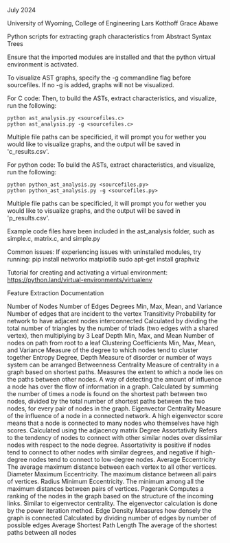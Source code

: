 July 2024

University of Wyoming, College of Engineering
Lars Kotthoff
Grace Abawe

Python scripts for extracting graph characteristics from Abstract Syntax Trees

Ensure that the imported modules are installed and that the python virtual environment is activated.

To visualize AST graphs, specify the -g commandline flag before sourcefiles. If no -g is added, graphs will not be visualized.

For C code:
Then, to build the ASTs, extract characteristics, and visualize, run the following:

    python ast_analysis.py <sourcefiles.c>
    python ast_analysis.py -g <sourcefiles.c>

Multiple file paths can be specificied, it will prompt you for wether you would like to visualize graphs, and the output will be saved in 'c_results.csv'.

For python code:
To build the ASTs, extract characteristics, and visualize, run the following:

    python python_ast_analysis.py <sourcefiles.py> 
    python python_ast_analysis.py -g <sourcefiles.py> 

Multiple file paths can be specificied, it will prompt you for wether you would like to visualize graphs, and the output will be saved in 'p_results.csv'.



Example code files have been included in the ast_analysis folder, such as simple.c, matrix.c, and simple.py

Common issues:
If experiencing issues with uninstalled modules, try running:
    pip install networkx matplotlib
    sudo apt-get install graphviz

Tutorial for creating and activating a virtual environment:
    https://python.land/virtual-environments/virtualenv



Feature Extraction Documentation

Number of Nodes
Number of Edges
Degrees
    Min, Max, Mean, and Variance
    Number of edges that are incident to the vertex
Transitivity
    Probability for network to have adjacent nodes interconnected
    Calculated by dividing the total number of triangles by the number of triads (two edges with a shared vertex),
    then multiplying by 3
Leaf Depth
    Min, Max, and Mean
    Number of nodes on path from root to a leaf
Clustering Coefficients
    Min, Max, Mean, and Variance
    Measure of the degree to which nodes tend to cluster together
Entropy
    Degree, Depth
    Measure of disorder or number of ways system can be arranged
Betweenness Centrality
    Measure of centrality in a graph based on shortest paths. Measures the extent to which a node lies on the 
    paths between other nodes. A way of detecting the amount of influence a node has over the flow of information 
    in a graph.
    Calculated by summing the number of times a node is found on the shortest path between two nodes, 
    divided by the total number of shortest paths between the two nodes, for every pair of nodes in the graph.
Eigenvector Centrality
    Measure of the influence of a node in a connected network. A high eigenvector score means that a node is 
    connected to many nodes who themselves have high scores.
    Calculated using the adjacency matrix
Degree Assortativity
    Refers to the tendency of nodes to connect with other similar nodes over dissimilar nodes with respect to the 
    node degree. Assortativity is positive if nodes tend to connect to other nodes with similar degrees, and 
    negative if high-degree nodes tend to connect to low-degree nodes.
Average Eccentricity
    The average maximum distance between each vertex to all other vertices. 
Diameter
    Maximum Eccentricity. The maximum distance between all pairs of vertices.
Radius
    Minimum Eccentricity. The minimum among all the maximum distances between pairs of vertices.
Pagerank
    Computes a ranking of the nodes in the graph based on the structure of the incoming links. Similar to 
    eigenvector centrality.
    The eigenvector calculation is done by the power iteration method.
Edge Density
    Measures how densely the graph is connected
    Calculated by dividing number of edges by number of possible edges
Average Shortest Path Length
    The average of the shortest paths between all nodes
